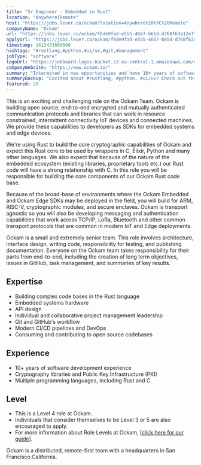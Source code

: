 ```yaml
---
title: "Sr Engineer - Embedded in Rust"
location: "Anywhere|Remote"
host: "https://jobs.lever.co/ockam?location=Anywhere%20%7C%20Remote"
companyName: "Ockam"
url: "https://jobs.lever.co/ockam/f6de9fad-e555-4667-b65d-d768f63a12ef"
applyUrl: "https://jobs.lever.co/ockam/f6de9fad-e555-4667-b65d-d768f63a12ef/apply"
timestamp: 1613433600000
hashtags: "#rustlang,#python,#ui/ux,#git,#management"
jobType: "software"
logoUrl: "https://jobboard-logos-bucket.s3.eu-central-1.amazonaws.com/ockam"
companyWebsite: "https://www.ockam.io/"
summary: "Interested in new opportunities and have 10+ years of software development experience? Ockam has a job opening for a sr engineer."
summaryBackup: "Excited about #rustlang, #python, #ui/ux? Check out this job post!"
featured: 20
---
```


This is an exciting and challenging role on the Ockam Team. Ockam is building open source, end-to-end encrypted and mutually authenticated communication protocols and libraries that can work in resource constrained, intermittent connectivity IoT devices and connected machines. We provide these capabilities to developers as SDKs for embedded systems and edge devices.

We're using Rust to build the core cryptographic capabilities of Ockam and expect this Rust core to be used by wrappers in C, Elixir, Python and many other languages. We also expect that because of the nature of the embedded ecosystem (existing libraries, proprietary tools etc.) our Rust code will have a strong relationship with C. In this role you will be responsible for building the core components of our Ockam Rust code base.

Because of the broad-base of environments where the Ockam Embedded and Ockam Edge SDKs may be deployed in the field, you will build for ARM, RISC-V, cryptographic modules, and secure enclaves. Ockam is transport agnostic so you will also be developing messaging and authentication capabilities that work across TCP/IP, LoRa, Bluetooth and other common transport protocols that are common in modern IoT and Edge deployments. 

Ockam is a small and extremely senior team. This role involves architecture, interface design, writing code, responsibility for testing, and publishing documentation. Everyone on the Ockam team takes responsibility for their parts from end-to-end, including the creation of long term objectives, issues in GitHub, task management, and summaries of key results.

## Expertise

*   Building complex code bases in the Rust language
*   Embedded systems hardware
*   API design
*   Individual and collaborative project management leadership
*   Git and GitHub's workflow
*   Modern CI/CD pipelines and DevOps
*   Consuming and contributing to open source codebases

## Experience

*   10+ years of software development experience
*   Cryptography libraries and Public Key Infrastructure (PKI)
*   Multiple programming languages, including Rust and C.

## Level

*   This is a Level 4 role at Ockam.
*   Individuals that consider themselves to be Level 3 or 5 are also encouraged to apply.
*   For more information about Role Levels at Ockam, \[[click here for our guide](https://www.ockam.io/learn/how-to-guides/high-performance-team/engineering_levels/)\].

Ockam is a distributed, remote-first team with a headquarters in San Francisco California.
